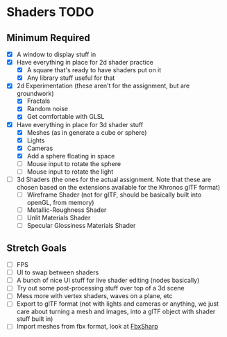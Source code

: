 # Shaders TODO

## Minimum Required
- [X] A window to display stuff in
- [X] Have everything in place for 2d shader practice
  - [X] A square that's ready to have shaders put on it
  - [X] Any library stuff useful for that
- [X] 2d Experimentation (these aren't for the assignment, but are groundwork)
  - [X] Fractals
  - [X] Random noise
  - [X] Get comfortable with GLSL
- [X] Have everything in place for 3d shader stuff
  - [X] Meshes (as in generate a cube or sphere)
  - [X] Lights
  - [X] Cameras
  - [X] Add a sphere floating in space
  - [ ] Mouse input to rotate the sphere
  - [ ] Mouse input to rotate the light
- [ ] 3d Shaders (the ones for the actual assignment. Note that these are chosen based on the extensions available for the Khronos glTF format)
  - [ ] Wireframe Shader (not for glTF, should be basically built into openGL, from memory)
  - [ ] Metallic-Roughness Shader
  - [ ] Unlit Materials Shader
  - [ ] Specular Glossiness Materials Shader

## Stretch Goals
- [ ] FPS
- [ ] UI to swap between shaders  
- [ ] A bunch of nice UI stuff for live shader editing (nodes basically)
- [ ] Try out some post-processing stuff over top of a 3d scene
- [ ] Mess more with vertex shaders, waves on a plane, etc
- [ ] Export to glTF format (not with lights and cameras or anything, we just care about turning a mesh and images, into a glTF object with shader stuff built in)
- [ ] Import meshes from fbx format, look at [FbxSharp](https://github.com/izrik/FbxSharp)